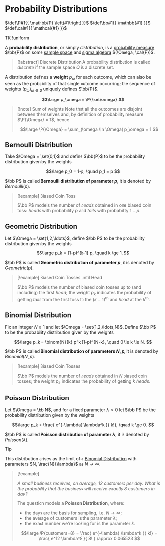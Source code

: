 # Probability Distributions

$\def\P#1{{ \mathbb{P} \left(#1\right) }}$
$\def\bb#1{{ \mathbb{#1} }}$
$\def\cal#1{{ \mathcal{#1} }}$

TK !uniform

A **probability distribution**, or simply *distribution*, is a [probability measure](Probability/Introduction/Probability%20Space.md#Probability%20Measure) $\bb{P}$ on some [sample space](Probability/Introduction/Probability%20Space.md#Sample%20Space) and [sigma algebra](?TK) $(\Omega, \cal{F})$.

> [!abstract] Discrete Distribution
> A probability distribution is called *discrete* if the sample space $\Omega$ is a discrete set.

A distribution defines a **weight** $p_\omega$ for each outcome, which can also be seen as the probability of that single outcome occurring; the sequence of weights $(p_\omega)_{\omega \in \Omega}$ uniquely defines $\bb{P}$.

$$\large
	p_\omega = \P{\set\omega}
$$


> [!note] Sum of weights
> Note that all the outcomes are disjoint between themselves and, by definition of probability measure $\P{\Omega} = 1$, hence
> 
> $$\large
> 	\P{\Omega} = \sum_{\omega \in \Omega} p_\omega = 1
> $$

## Bernoulli Distribution

Take $\Omega = \set{0,1}$ and define $\bb{P}$ to be the probability distribution given by the weights

$$\large
	p_0 = 1-p, \quad p_1 = p
$$

$\bb P$ is called **Bernoulli distribution of parameter $p$**, it is denoted by $Bernoulli(p)$.

> [!example] Biased Coin Toss
> 
> $\bb P$ models the number of *heads* obtained in one biased coin toss: *heads* with probability $p$ and *tails* with probability $1-p$.

## Geometric Distribution

Let $\Omega = \set{1,2,\ldots}$, define $\bb P$ to be the probability distribution given by the weights

$$\large
	p_k = (1-p)^{k-1} p, \quad k \ge 1.
$$

$\bb P$ is called **Geometric distribution of parameter $p$**, it is denoted by $Geometric(p)$.

> [!example] Biased Coin Tosses until Head
> 
> $\bb P$ models the number of biased coin tosses up to (and including) the first *head*; the weight $p_k$ indicates the probability of getting *tails* from the first toss to the $(k-1)^\text{th}$ and *head* at the $k^\text{th}$.

## Binomial Distribution

Fix an integer $N \ge 1$ and let $\Omega = \set{1,2,\ldots,N}$. Define $\bb P$ to be the probability distribution given by the weights

$$\large
	p_k = \binom{N}{k} p^k (1-p)^{N-k},
	\quad 0 \le k \le N.
$$

$\bb P$ is called **Binomial distribution of parameters $N, p$**, it is denoted by $Binomial(N,p)$.

> [!example] Biased Coin Tosses
> 
> $\bb P$ models the number of *heads* obtained in $N$ biased coin tosses; the weight $p_k$ indicates the probability of getting $k$ *heads*.

## Poisson Distribution

Let $\Omega = \bb N$, and for a fixed parameter $\lambda > 0$ let $\bb P$ be the probability distribution given by the weights

$$\large
	p_k = \frac{ e^{-\lambda} \lambda^k }{ k!}, \quad k \ge 0.
$$

$\bb P$ is called **Poisson distribution of parameter $\lambda$**, it is denoted by $Poisson(\lambda)$.

> [!tip]
> 
> This distribution arises as the limit of a [Binomial Distribution](#Binomial%20Distribution) with parameters $N, \frac{N}{\lambda}$ as $N \rightarrow \infty$.

> [!example]
> 
> *A small business receives, on average, 12 customers per day. What is the probability that the business will receive exactly 8 customers in day?*
> 
> The question models a **Poisson Distribution**, where:
> - the days are the basis for sampling, i.e. $N \rightarrow \infty$;
> - the average of customers is the parameter $\lambda$;
> - the exact number we're looking for is the parameter $k$.
> 
> $$\large
> 	\P{customers=8} =
> 	\frac{ e^{-\lambda} \lambda^k }{ k!} =
> 	\frac{ e^12 \lambda^8 }{ 8! } \approx
> 	0.065523
> $$
